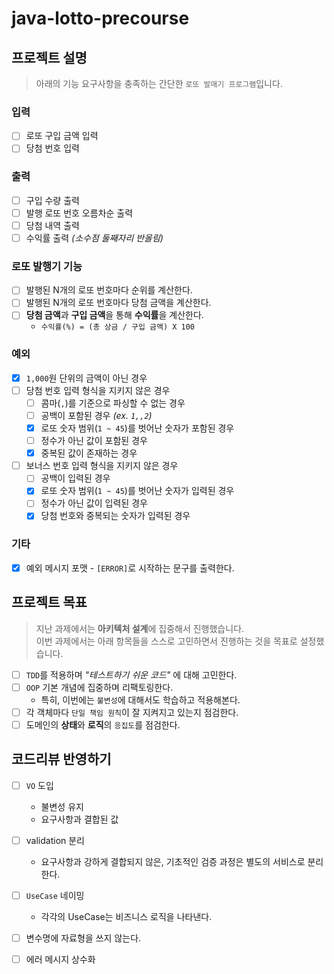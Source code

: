 # java-lotto-precourse

## 프로젝트 설명

> 아래의 기능 요구사항을 충족하는 간단한 `로또 발매기 프로그램`입니다.

### 입력

- [ ] 로또 구입 금액 입력
- [ ] 당첨 번호 입력

### 출력

- [ ] 구입 수량 출력
- [ ] 발행 로또 번호 오름차순 출력
- [ ] 당첨 내역 출력
- [ ] 수익률 출력 _(소수점 둘째자리 반올림)_

### 로또 발행기 기능

- [ ] 발행된 N개의 로또 번호마다 순위를 계산한다.
- [ ] 발행된 N개의 로또 번호마다 당첨 금액을 계산한다.
- [ ] **당첨 금액**과 **구입 금액**을 통해 **수익률**을 계산한다.
  - `수익률(%) = (총 상금 / 구입 금액) X 100`

### 예외

- [x] `1,000`원 단위의 금액이 아닌 경우
- [ ] 당첨 번호 입력 형식을 지키지 않은 경우
  - [ ] 콤마(`,`)를 기준으로 파싱할 수 없는 경우
  - [ ] 공백이 포함된 경우 _(ex. `1,,2`)_
  - [x] 로또 숫자 범위(`1 ~ 45`)를 벗어난 숫자가 포함된 경우
  - [ ] 정수가 아닌 값이 포함된 경우
  - [x] 중복된 값이 존재하는 경우
- [ ] 보너스 번호 입력 형식을 지키지 않은 경우
  - [ ] 공백이 입력된 경우
  - [x] 로또 숫자 범위(`1 ~ 45`)를 벗어난 숫자가 입력된 경우
  - [ ] 정수가 아닌 값이 입력된 경우
  - [x] 당첨 번호와 중복되는 숫자가 입력된 경우

### 기타

- [x] 예외 메시지 포맷 - `[ERROR]`로 시작하는 문구를 출력한다.

## 프로젝트 목표

> 지난 과제에서는 **아키텍처 설계**에 집중해서 진행했습니다.  
> 이번 과제에서는 아래 항목들을 스스로 고민하면서 진행하는 것을 목표로 설정했습니다.

- [ ] `TDD`를 적용하며 _"테스트하기 쉬운 코드"_ 에 대해 고민한다.
- [ ] `OOP` 기본 개념에 집중하며 리팩토링한다.
  - 특히, 이번에는 `불변성`에 대해서도 학습하고 적용해본다.
- [ ] 각 객체마다 `단일 책임 원칙`이 잘 지켜지고 있는지 점검한다.
- [ ] 도메인의 **상태**와 **로직**의 `응집도`를 점검한다.

## 코드리뷰 반영하기

- [ ] `VO` 도입

  - 불변성 유지
  - 요구사항과 결합된 값

- [ ] validation 분리

  - 요구사항과 강하게 결합되지 않은, 기초적인 검증 과정은 별도의 서비스로 분리한다.

- [ ] `UseCase` 네이밍

  - 각각의 UseCase는 비즈니스 로직을 나타낸다.

- [ ] 변수명에 자료형을 쓰지 않는다.

- [ ] 에러 메시지 상수화
